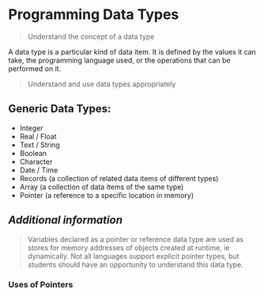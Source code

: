 # Programming Data Types

> Understand the concept of a data type

A data type is a particular kind of data item. It is defined by the values it can take, the programming language used, or the operations that can be performed on it.

> Understand and use data types appropriately

## Generic Data Types:

* Integer
* Real / Float
* Text / String
* Boolean
* Character
* Date / Time
* Records (a collection of related data items of different types)
* Array (a collection of data items of the same type)
* Pointer (a reference to a specific location in memory)

## *Additional information*

> Variables declared as a pointer or reference data
> type are used as stores for memory addresses
> of objects created at runtime, ie dynamically.
> Not all languages support explicit pointer types,
> but students should have an opportunity to
> understand this data type.

### Uses of Pointers
